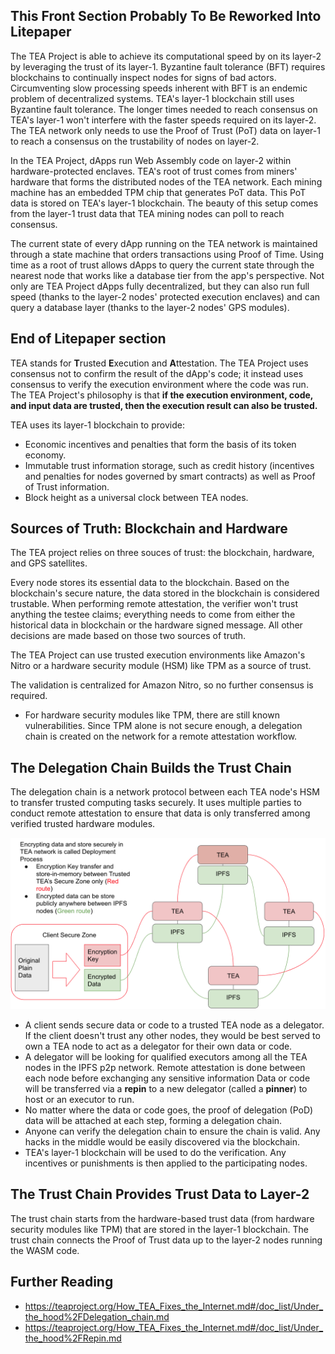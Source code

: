  ## This Front Section Probably To Be Reworked Into Litepaper
 
The TEA Project is able to achieve its computational speed by on its layer-2 by leveraging the trust of its layer-1. Byzantine fault tolerance (BFT) requires blockchains to continually inspect nodes for signs of bad actors. Circumventing slow processing speeds inherent with BFT is an endemic problem of decentralized systems. TEA's layer-1 blockchain still uses Byzantine fault tolerance. The longer times needed to reach consensus on TEA's layer-1 won't interfere with the faster speeds required on its layer-2. The TEA network only needs to use the Proof of Trust (PoT) data on layer-1 to reach a consensus on the trustability of nodes on layer-2.

In the TEA Project, dApps run Web Assembly code on layer-2 within hardware-protected enclaves. TEA's root of trust comes from miners' hardware that forms the distributed nodes of the TEA network. Each mining machine has an embedded TPM chip that generates PoT data. This PoT data is stored on TEA's layer-1 blockchain. The beauty of this setup comes from the layer-1 trust data that TEA mining nodes can poll to reach consensus. 

The current state of every dApp running on the TEA network is maintained through a state machine that orders transactions using Proof of Time. Using time as a root of trust allows dApps to query the current state through the nearest node that works like a database tier from the app's perspective. Not only are TEA Project dApps fully decentralized, but they can also run full speed (thanks to the layer-2 nodes' protected execution enclaves) and can query a database layer (thanks to the layer-2 nodes' GPS modules).

## End of Litepaper section

TEA stands for **T**rusted **E**xecution and **A**ttestation. The TEA Project uses consensus not to confirm the result of the dApp's code; it instead uses consensus to verify the execution environment where the code was run. The TEA Project's philosophy is that **if the execution environment, code, and input data are trusted, then the execution result can also be trusted.**      

 
TEA uses its layer-1 blockchain to provide:

 - Economic incentives and penalties that form the basis of its token economy.
 - Immutable trust information storage, such as credit history (incentives and penalties for nodes governed by smart contracts) as well as Proof of Trust information.
 - Block height as a universal clock between TEA nodes.

## Sources of Truth: Blockchain and Hardware

The TEA project relies on three souces of trust: the blockchain, hardware, and GPS satellites.

Every node stores its essential data to the blockchain. Based on the blockchain's secure nature, the data stored in the blockchain is considered trustable. When performing remote attestation, the verifier won't trust anything the testee claims; everything needs to come from either the historical data in blockchain or the hardware signed message. All other decisions are made based on those two sources of truth. 

The TEA Project can use trusted execution environments like Amazon's Nitro or a hardware security module (HSM) like TPM as a source of trust.

The validation is centralized for Amazon Nitro, so no further consensus is required.
- For hardware security modules like TPM, there are still known vulnerabilities. Since TPM alone is not secure enough, a delegation chain is created on the network for a remote attestation workflow. 


## The Delegation Chain Builds the Trust Chain
The delegation chain is a network protocol between each TEA node's HSM to transfer trusted computing tasks securely. It uses multiple parties to conduct remote attestation to ensure that data is only transferred among verified trusted hardware modules.

![](./3.Layer-1-Delegation.png)

-   A client sends secure data or code to a trusted TEA node as a delegator. If the client doesn't trust any other nodes, they would be best served to own a TEA node to act as a delegator for their own data or code.
-   A delegator will be looking for qualified executors among all the TEA nodes in the IPFS p2p network. Remote attestation is done between each node before exchanging any sensitive information
Data or code will be transferred via a **repin** to a new delegator (called a **pinner**) to host or an executor to run.
-   No matter where the data or code goes, the proof of delegation (PoD) data will be attached at each step, forming a delegation chain.
-   Anyone can verify the delegation chain to ensure the chain is valid. Any hacks in the middle would be easily discovered via the blockchain.
-   TEA's layer-1 blockchain will be used to do the verification. Any incentives or punishments is then applied to the participating nodes.

## The Trust Chain Provides Trust Data to Layer-2
The trust chain starts from the hardware-based trust data (from hardware security modules like TPM) that are stored in the layer-1 blockchain. The trust chain connects the Proof of Trust data up to the layer-2 nodes running the WASM code.

## Further Reading
- https://teaproject.org/How_TEA_Fixes_the_Internet.md#/doc_list/Under_the_hood%2FDelegation_chain.md
- https://teaproject.org/How_TEA_Fixes_the_Internet.md#/doc_list/Under_the_hood%2FRepin.md